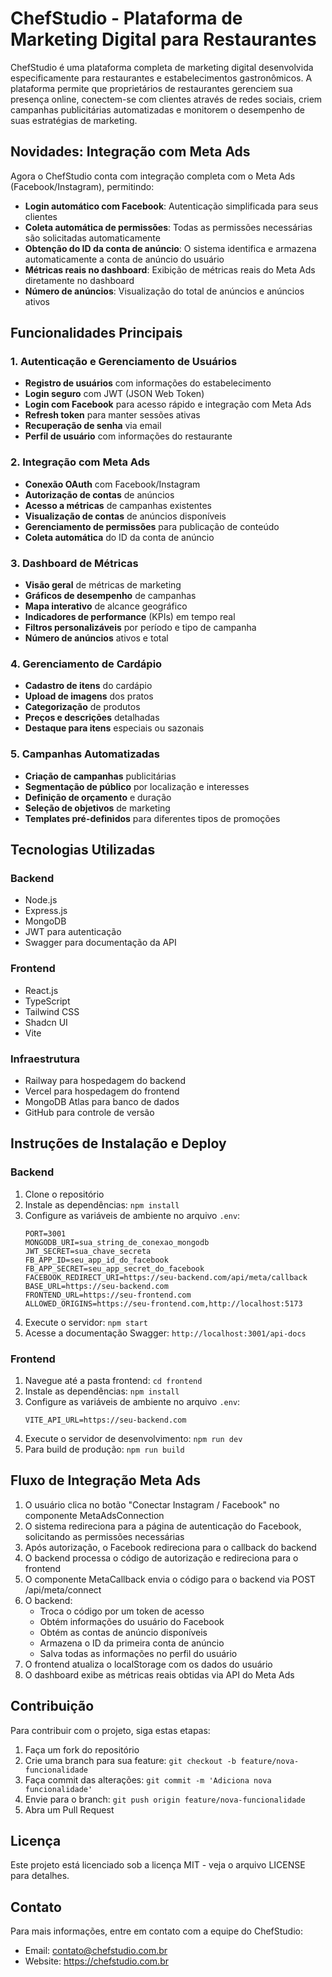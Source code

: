 # ChefStudio - Plataforma de Marketing Digital para Restaurantes

ChefStudio é uma plataforma completa de marketing digital desenvolvida especificamente para restaurantes e estabelecimentos gastronômicos. A plataforma permite que proprietários de restaurantes gerenciem sua presença online, conectem-se com clientes através de redes sociais, criem campanhas publicitárias automatizadas e monitorem o desempenho de suas estratégias de marketing.

## Novidades: Integração com Meta Ads

Agora o ChefStudio conta com integração completa com o Meta Ads (Facebook/Instagram), permitindo:

- **Login automático com Facebook**: Autenticação simplificada para seus clientes
- **Coleta automática de permissões**: Todas as permissões necessárias são solicitadas automaticamente
- **Obtenção do ID da conta de anúncio**: O sistema identifica e armazena automaticamente a conta de anúncio do usuário
- **Métricas reais no dashboard**: Exibição de métricas reais do Meta Ads diretamente no dashboard
- **Número de anúncios**: Visualização do total de anúncios e anúncios ativos

## Funcionalidades Principais

### 1\. Autenticação e Gerenciamento de Usuários

*   **Registro de usuários** com informações do estabelecimento
*   **Login seguro** com JWT (JSON Web Token)
*   **Login com Facebook** para acesso rápido e integração com Meta Ads
*   **Refresh token** para manter sessões ativas
*   **Recuperação de senha** via email
*   **Perfil de usuário** com informações do restaurante

### 2\. Integração com Meta Ads

*   **Conexão OAuth** com Facebook/Instagram
*   **Autorização de contas** de anúncios
*   **Acesso a métricas** de campanhas existentes
*   **Visualização de contas** de anúncios disponíveis
*   **Gerenciamento de permissões** para publicação de conteúdo
*   **Coleta automática** do ID da conta de anúncio

### 3\. Dashboard de Métricas

*   **Visão geral** de métricas de marketing
*   **Gráficos de desempenho** de campanhas
*   **Mapa interativo** de alcance geográfico
*   **Indicadores de performance** (KPIs) em tempo real
*   **Filtros personalizáveis** por período e tipo de campanha
*   **Número de anúncios** ativos e total

### 4\. Gerenciamento de Cardápio

*   **Cadastro de itens** do cardápio
*   **Upload de imagens** dos pratos
*   **Categorização** de produtos
*   **Preços e descrições** detalhadas
*   **Destaque para itens** especiais ou sazonais

### 5\. Campanhas Automatizadas

*   **Criação de campanhas** publicitárias
*   **Segmentação de público** por localização e interesses
*   **Definição de orçamento** e duração
*   **Seleção de objetivos** de marketing
*   **Templates pré-definidos** para diferentes tipos de promoções

## Tecnologias Utilizadas

### Backend
*   Node.js
*   Express.js
*   MongoDB
*   JWT para autenticação
*   Swagger para documentação da API

### Frontend
*   React.js
*   TypeScript
*   Tailwind CSS
*   Shadcn UI
*   Vite

### Infraestrutura
*   Railway para hospedagem do backend
*   Vercel para hospedagem do frontend
*   MongoDB Atlas para banco de dados
*   GitHub para controle de versão

## Instruções de Instalação e Deploy

### Backend
1.  Clone o repositório
2.  Instale as dependências: `npm install`
3.  Configure as variáveis de ambiente no arquivo `.env`:
    ```
    PORT=3001
    MONGODB_URI=sua_string_de_conexao_mongodb
    JWT_SECRET=sua_chave_secreta
    FB_APP_ID=seu_app_id_do_facebook
    FB_APP_SECRET=seu_app_secret_do_facebook
    FACEBOOK_REDIRECT_URI=https://seu-backend.com/api/meta/callback
    BASE_URL=https://seu-backend.com
    FRONTEND_URL=https://seu-frontend.com
    ALLOWED_ORIGINS=https://seu-frontend.com,http://localhost:5173
    ```
4.  Execute o servidor: `npm start`
5.  Acesse a documentação Swagger: `http://localhost:3001/api-docs`

### Frontend
1.  Navegue até a pasta frontend: `cd frontend`
2.  Instale as dependências: `npm install`
3.  Configure as variáveis de ambiente no arquivo `.env`:
    ```
    VITE_API_URL=https://seu-backend.com
    ```
4.  Execute o servidor de desenvolvimento: `npm run dev`
5.  Para build de produção: `npm run build`

## Fluxo de Integração Meta Ads

1. O usuário clica no botão "Conectar Instagram / Facebook" no componente MetaAdsConnection
2. O sistema redireciona para a página de autenticação do Facebook, solicitando as permissões necessárias
3. Após autorização, o Facebook redireciona para o callback do backend
4. O backend processa o código de autorização e redireciona para o frontend
5. O componente MetaCallback envia o código para o backend via POST /api/meta/connect
6. O backend:
   - Troca o código por um token de acesso
   - Obtém informações do usuário do Facebook
   - Obtém as contas de anúncio disponíveis
   - Armazena o ID da primeira conta de anúncio
   - Salva todas as informações no perfil do usuário
7. O frontend atualiza o localStorage com os dados do usuário
8. O dashboard exibe as métricas reais obtidas via API do Meta Ads

## Contribuição

Para contribuir com o projeto, siga estas etapas:

1.  Faça um fork do repositório
2.  Crie uma branch para sua feature: `git checkout -b feature/nova-funcionalidade`
3.  Faça commit das alterações: `git commit -m 'Adiciona nova funcionalidade'`
4.  Envie para o branch: `git push origin feature/nova-funcionalidade`
5.  Abra um Pull Request

## Licença

Este projeto está licenciado sob a licença MIT - veja o arquivo LICENSE para detalhes.

## Contato

Para mais informações, entre em contato com a equipe do ChefStudio:

*   Email: contato@chefstudio.com.br
*   Website: https://chefstudio.com.br
